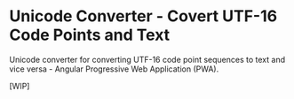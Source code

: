 # Unicode Converter - Covert UTF-16 Code Points and Text

Unicode converter for converting UTF-16 code point sequences to text and vice versa - Angular Progressive Web Application (PWA).

[WIP]
